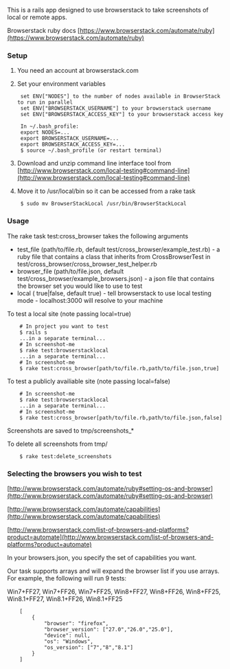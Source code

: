 This is a rails app designed to use browserstack to take screenshots of local or remote apps.

Browserstack ruby docs [https://www.browserstack.com/automate/ruby](https://www.browserstack.com/automate/ruby)

### Setup

1. You need an account at browserstack.com
1. Set your environment variables

		set ENV["NODES"] to the number of nodes available in BrowserStack to run in parallel
		set ENV["BROWSERSTACK_USERNAME"] to your browserstack username
		set ENV["BROWSERSTACK_ACCESS_KEY"] to your browserstack access key

		In ~/.bash_profile:
		export NODES=...
		export BROWSERSTACK_USERNAME=...
		export BROWSERSTACK_ACCESS_KEY=...
		$ source ~/.bash_profile (or restart terminal)
		
1. Download and unzip command line interface tool from [http://www.browserstack.com/local-testing#command-line](http://www.browserstack.com/local-testing#command-line)
1. Move it to /usr/local/bin so it can be accessed from a rake task

		$ sudo mv BrowserStackLocal /usr/bin/BrowserStackLocal

### Usage

The rake task test:cross_browser takes the following arguments

* test_file (path/to/file.rb, default test/cross_browser/example_test.rb) - a ruby file that contains a class that inherits from CrossBrowserTest in test/cross_browser/cross_browser_test_helper.rb
* browser_file (path/to/file.json, default test/cross_browser/example_browsers.json) - a json file that contains the browser set you would like to use to test
* local ( true|false, default true) - tell browserstack to use local testing mode - localhost:3000 will resolve to your machine

To test a local site (note passing local=true)

		# In project you want to test
		$ rails s
		...in a separate terminal...
		# In screenshot-me
		$ rake test:browserstacklocal
		...in a separate terminal...
		# In screenshot-me
		$ rake test:cross_browser[path/to/file.rb,path/to/file.json,true]
		
To test a publicly availiable site (note passing local=false)

		# In screenshot-me
		$ rake test:browserstacklocal
		...in a separate terminal...
		# In screenshot-me
		$ rake test:cross_browser[path/to/file.rb,path/to/file.json,false]

Screenshots are saved to tmp/screenshots_*

To delete all screenshots from tmp/

		$ rake test:delete_screenshots

### Selecting the browsers you wish to test

[http://www.browserstack.com/automate/ruby#setting-os-and-browser](http://www.browserstack.com/automate/ruby#setting-os-and-browser)

[http://www.browserstack.com/automate/capabilities](http://www.browserstack.com/automate/capabilities)

[http://www.browserstack.com/list-of-browsers-and-platforms?product=automate](http://www.browserstack.com/list-of-browsers-and-platforms?product=automate)

In your browsers.json, you specify the set of capabilities you want.

Our task supports arrays and will expand the browser list if you use arrays.  For example, the following will run 9 tests:

Win7+FF27, Win7+FF26, Win7+FF25, Win8+FF27, Win8+FF26, Win8+FF25, Win8.1+FF27, Win8.1+FF26, Win8.1+FF25

		[
			{
        		"browser": "firefox",
        		"browser_version": ["27.0","26.0","25.0"],
        		"device": null,
        		"os": "Windows",
        		"os_version": ["7","8","8.1"]
    		}
		]
